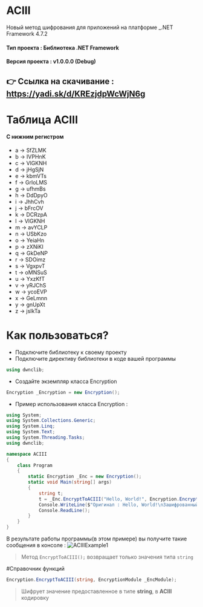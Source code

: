 # ACIII
Новый метод шифрования для приложений на платформе _.NET Framework 4.7.2
#### Тип проекта : Библиотека .NET Framework
#### Версия проекта : v1.0.0.0 (Debug)
## :point_right: Ссылка на скачивание : **https://yadi.sk/d/KREzjdpWcWjN6g**

# Таблица ACIII
#### С нижним регистром
- a -> SfZLMK
- b -> IVPHnK
- c -> VlGKNH
- d -> jHgSjN
- e -> kbmVTs
- f -> GrIoLMS
- g -> ufhmBs
- h -> DdDpyO
- i -> JhhCvh
- j -> bFrcOV
- k -> DCRzpA
- l -> VlGKNH
- m -> avYCLP
- n -> USbKzo
- o -> YeiaHn
- p -> zXNiKI
- q -> GkDeNP
- r -> SDOimz
- s -> VgxpvT
- t -> oMNSuS
- u -> YxzKfT
- v -> yRJChS
- w -> ycoEVP
- x -> GeLmnn
- y -> gnUpXt
- z -> jsIkTa

# Как пользоваться?
- Подключите библиотеку к своему проекту
- Подключите директиву библиотеки в коде вашей программы
```c#
using dwnclib;
```
- Создайте экземпляр класса Encryption
```c#
Encryption _Encryption = new Encryption();
```
- Пример использования класса Encryption :
```c#
using System;
using System.Collections.Generic;
using System.Linq;
using System.Text;
using System.Threading.Tasks;
using dwnclib;

namespace ACIII
{
    class Program
    {
        static Encryption _Enc = new Encryption();
        static void Main(string[] args)
        {
            string t;
            t = _Enc.EncryptToACIII("Hello, World!", Encryption.EncryptionModule.ACIIIModuleToHPI);
            Console.WriteLine($"Оригинал : Hello, World!\nЗашифрованный в ACIII : {t}");
            Console.ReadLine();
        }
    }
}
```
В результате работы программы(в этом примере) вы получите такие сообщения в консоле : 
![ACIIIExample1](https://downloader.disk.yandex.ru/preview/763b776d78efc125d2d7790482af7aefbf6e9d6dce99daa85c1f8275014289dc/5cf317cd/zIvvq_bS8cgR_88wdRL7Z-KmKAsagD6NXWjENJMociY4zYOqkyY8EAv9LFTsbpeDBbgDs7JOlQY1EmrvsPIC6A%3D%3D?uid=0&filename=ACIIIExample1.png&disposition=inline&hash=&limit=0&content_type=image%2Fpng&tknv=v2&size=2048x2048 "Пример работы шифрования ACIII")
> Метод `EncryptToACIII();` возвращает только значения типа `string`

#Справочник функций
```c#
Encryption.EncryptToACIII(string, EncryptionModule _EncModule);
```
> Шифрует значение предоставленное в типе **string**, в **ACIII** кодировку
